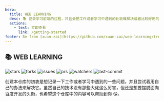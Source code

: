 ```yaml
---
hero:
  title: WEB LEARNING
  desc: 📚 记录学习前端的过程，并且会把工作或者学习中遇到的比较难解决或者比较好用的东西记录下来
  actions:
    - text: 立即查看
      link: /getting-started
footer: Be from [xuan-zai](https://github.com/xuan-zai/web-learning/tree/master)
---
```


## 📚 WEB LEARNING

![stars](https://badgen.net/github/stars/xuan-zai/web-learning/?catch=300) ![forks](https://badgen.net/github/forks/xuan-zai/web-learning/?catch=30) ![issues](https://badgen.net/github/issues/xuan-zai/web-learning/?catch=30) ![prs](https://badgen.net/github/prs/xuan-zai/web-learning/?catch=30) ![watchers](https://badgen.net/github/watchers/xuan-zai/web-learning/?catch=30) ![last-commit](https://badgen.net/github/last-commit/xuan-zai/web-learning/?catch=30)

创建本仓库的初衷是想记录一下工作或者学习中遇到的一些问题，并且尝试着用自己的办法来解决它。虽然自己的技术没有那些大佬这么厉害，但还是想要摆脱面向百度开发的头衔，也希望这个仓库中的内容可以帮助到你 😘。
